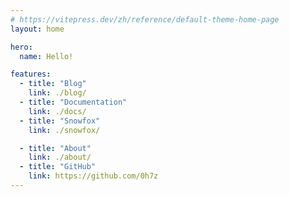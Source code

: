 ```yaml
---
# https://vitepress.dev/zh/reference/default-theme-home-page
layout: home

hero:
  name: Hello!

features:
  - title: "Blog"
    link: ./blog/
  - title: "Documentation"
    link: ./docs/
  - title: "Snowfox"
    link: ./snowfox/

  - title: "About"
    link: ./about/
  - title: "GitHub"
    link: https://github.com/0h7z
---
```


